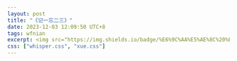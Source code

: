 ```yaml
---
layout: post
title: "《记一忘二三》"
date: 2023-12-03 12:09:50 UTC+8
tags: wfnian
excerpt: <img src="https://img.shields.io/badge/%E6%9C%AA%E5%AE%8C%20%E6%8C%81%E7%BB%AD%E6%9B%B4%E6%96%B0-lightgreen"> 又是一本李娟的书。
css: ["whisper.css", "xue.css"]
---
```


 

<body>
    <div class="s-content"> 
    </div>
</body>